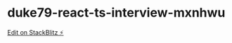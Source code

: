 # duke79-react-ts-interview-mxnhwu

[Edit on StackBlitz ⚡️](https://stackblitz.com/edit/duke79-react-ts-interview-mxnhwu)